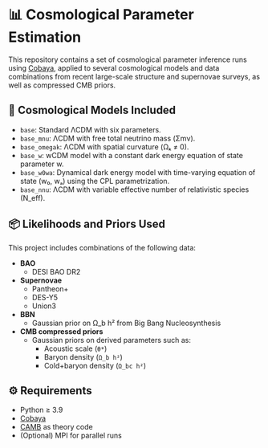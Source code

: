 # 📊 Cosmological Parameter Estimation

This repository contains a set of cosmological parameter inference runs using [Cobaya](https://cobaya.readthedocs.io/en/latest/), applied to several cosmological models and data combinations from recent large-scale structure and supernovae surveys, as well as compressed CMB priors.

## 🌌 Cosmological Models Included

- `base`: Standard ΛCDM with six parameters.
- `base_mnu`: ΛCDM with free total neutrino mass (Σmν).
- `base_omegak`: ΛCDM with spatial curvature (Ωₖ ≠ 0).
- `base_w`: wCDM model with a constant dark energy equation of state parameter w.
- `base_w0wa`: Dynamical dark energy model with time-varying equation of state (w₀, wₐ) using the CPL parametrization.
- `base_nnu`: ΛCDM with variable effective number of relativistic species (N_eff).

## 📦 Likelihoods and Priors Used

This project includes combinations of the following data:

- **BAO**
  - DESI BAO DR2
- **Supernovae**
  - Pantheon+
  - DES-Y5
  - Union3
- **BBN**
  - Gaussian prior on Ω_b h² from Big Bang Nucleosynthesis
- **CMB compressed priors**
  - Gaussian priors on derived parameters such as:
    - Acoustic scale (`θ*`)
    - Baryon density (`Ω_b h²`)
    - Cold+baryon density (`Ω_bc h²`)

## ⚙️ Requirements

- Python ≥ 3.9
- [Cobaya](https://cobaya.readthedocs.io)
- [CAMB](https://camb.info) as theory code
- (Optional) MPI for parallel runs

